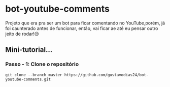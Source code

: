 <h1> bot-youtube-comments </h1>
<p> Projeto que era pra ser um bot para ficar comentando no YouTube,porém, já foi caunterado antes de funcionar, então, vai ficar ae até eu pensar outro jeito de rodar!😌 </p>

<h2>Mini-tutorial...</h2>
<h3>Passo - 1: Clone o repositório</h3>

```
git clone --branch master https://github.com/gustavodias24/bot-youtube-comments.git
```
